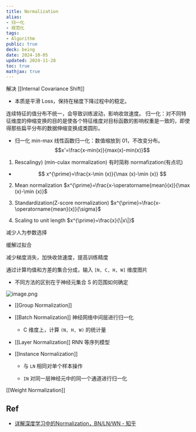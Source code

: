 ```yaml
---
title: Normalization
alias:
- 归一化
- 规范化
tags:
- Algorithm
public: true
deck: being
date: 2024-10-05
updated: 2024-11-28
toc: true
mathjax: true
---
```


解决 [[Internal Covariance Shift]]

  + 本质是平滑 Loss，保持在梯度下降过程中的稳定。

连续特征的值分布不统一，会导致训练波动，影响收敛速度。
归一化：对不同特征维度的伸缩变换的目的是使各个特征维度对目标函数的影响权重是一致的，即使得那些扁平分布的数据伸缩变换成类圆形。

  + 归一化 min-max 线性函数归一化：数值缩放到 01，不改变分布。 $$x'=\frac{x-min(x)}{max(x)-min(x)}$$
1. Rescalingy) (min-culax mormalization) 有时简称 normafization(有点坑)

  + $$
x^{\prime}=\frac{x-\min (x)}{\max (x)-\min (x)}
$$

2. Mean normalization $x^{\prime}=\frac{x-\operatorname{mean}(x)}{\max (x)-\min (x)}$

3. Standardization(Z-score normalization) $x^{\prime}=\frac{x-\operatorname{mean}(x)}{\sigma}$

4. Scaling to unit length $x^{\prime}=\frac{x}{\|x\|}$



减少人为参数选择

缓解过拟合

减少梯度消失，加快收敛速度，提高训练精度

通过计算均值和方差的集合分成，输入 `[N, C, H, W]` 维度图片

  + 不同方法的区别在于神经元集合 S 的范围如何确定

![image.png](/assets/image_1728018649220_0.png)

  + [[Group Normalization]]

  + [[Batch Normalization]] 神经网络中间层进行归一化

    + C 维度上，计算 `(N, H, W)` 的统计量

  + [[Layer Normalization]] RNN 等序列模型

  + [[Instance Normalization]]

    + 与 `LN` 相同对单个样本操作

    + `IN` 对同一层神经元中的同一个通道进行归一化

[[Weight Normalization]]

## Ref

  + [详解深度学习中的Normalization，BN/LN/WN - 知乎](https://zhuanlan.zhihu.com/p/33173246)
